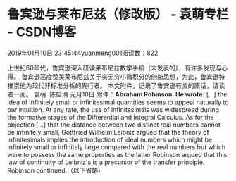 
# 鲁宾逊与莱布尼兹（修改版） - 袁萌专栏 - CSDN博客

2019年01月10日 23:45:44[yuanmeng001](https://me.csdn.net/yuanmeng001)阅读数：822


上世纪60年代，鲁宾逊深入研读莱布尼兹数学手稿（未发表的），有许多发现与心得。
鲁宾逊高度赞美莱布尼兹关于实无穷小微积分的创新思想，为此，鲁宾逊特推崇他为现代非标准分析的先行者。
本文附件，记录了鲁宾逊有关的原话，请读者一阅。
袁萌  陈启清 元月10日
附件：**Abraham Robinson. He wrote:**
[...] the idea of infinitely small or infinitesimal quantities seems to appeal naturally to our intuition. At any rate, the use of infinitesimals was widespread during the formative stages of the Differential and Integral Calculus. As for the objection [...] that the distance between two distinct real numbers cannot be infinitely small, Gottfried Wilhelm Leibniz argued that the theory of infinitesimals implies the introduction of ideal numbers which might be infinitely small or infinitely large compared with the real numbers but which were to possess the same properties as the latter
Robinson argued that this law of continuity of Leibniz's is a precursor of the transfer principle. Robinson continued:（以下省略）



